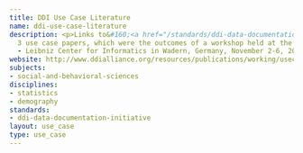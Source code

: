 ```yaml
---
title: DDI Use Case Literature
name: ddi-use-case-literature
description: <p>Links to&#160;<a href="/standards/ddi-data-documentation-initiative.html">DDI</a>
  3 use case papers, which were the outcomes of a workshop held at the Schloss Dagstuhl
  - Leibniz Center for Informatics in Wadern, Germany, November 2-6, 2009.</p>
website: http://www.ddialliance.org/resources/publications/working/usecases
subjects:
- social-and-behavioral-sciences
disciplines:
- statistics
- demography
standards:
- ddi-data-documentation-initiative
layout: use_case
type: use_case
---
```


